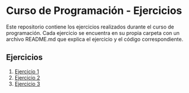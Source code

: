 # Curso de Programación - Ejercicios

Este repositorio contiene los ejercicios realizados durante el curso de programación. Cada ejercicio se encuentra en su propia carpeta con un archivo README.md que explica el ejercicio y el código correspondiente.

## Ejercicios

1. [Ejercicio 1](https://github.com/amandaxo21/curso-programacion-ejercicios/blob/Ejercicio1/README.md)
2. [Ejercicio 2](https://github.com/amandaxo21/curso-programacion-ejercicios/blob/main/Ejercicio2/README.md)
3. [Ejercicio 3](https://github.com/amandaxo21/curso-programacion-ejercicios/blob/main/Ejercicio3/README.md)
